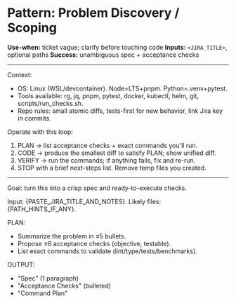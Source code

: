 # Pattern: Problem Discovery / Scoping

**Use-when:** ticket vague; clarify before touching code
**Inputs:** `<JIRA_TITLE>`, optional paths
**Success:** unambiguous spec + acceptance checks

---

Context:
- OS: Linux (WSL/devcontainer). Node=LTS+pnpm. Python=.venv+pytest.
- Tools available: rg, jq, pnpm, pytest, docker, kubectl, helm, git, scripts/run_checks.sh.
- Repo rules: small atomic diffs, tests-first for new behavior, link Jira key in commits.

Operate with this loop:
1) PLAN → list acceptance checks + exact commands you'll run.
2) CODE → produce the smallest diff to satisfy PLAN; show unified diff.
3) VERIFY → run the commands; if anything fails, fix and re-run.
4) STOP with a brief next-steps list. Remove temp files you created.

---

Goal: turn this into a crisp spec and ready-to-execute checks.

Input: {PASTE_JIRA_TITLE_AND_NOTES}. Likely files: {PATH_HINTS_IF_ANY}.

PLAN:
- Summarize the problem in ≤5 bullets.
- Propose ≤6 acceptance checks (objective, testable).
- List exact commands to validate (lint/type/tests/benchmarks).

OUTPUT:
- "Spec" (1 paragraph)
- "Acceptance Checks" (bulleted)
- "Command Plan"

